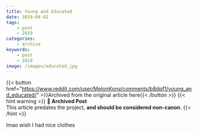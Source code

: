 ```yaml
---
title: Young and Educated
date: 2019-04-02
tags:
    - post
    - 2019
categories:
    - archive
keywords:
    - post
    - 2019
image: /images/educated.jpg
---
```

{{< button href="https://www.reddit.com/user/MelonKony/comments/b8dpf1/young_and_educated/" >}}Archived from the original article here{{< /button >}}
{{< hint warning >}}
**🌸 Archived Post**  
This article predates the project, **and should be considered non-canon**.
{{< /hint >}}

lmao wish I had nice clothes

